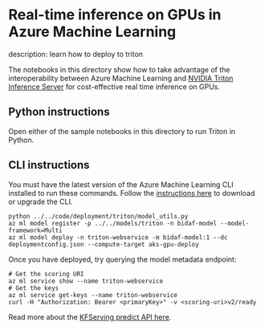 # Real-time inference on GPUs in Azure Machine Learning

description: learn how to deploy to triton

The notebooks in this directory show how to take advantage of the interoperability between Azure Machine Learning and [NVIDIA Triton Inference Server](https://developer.nvidia.com/nvidia-triton-inference-server) for cost-effective real time inference on GPUs.

## Python instructions

Open either of the sample notebooks in this directory to run Triton in Python.

## CLI instructions

You must have the latest version of the Azure Machine Learning CLI installed to run these commands.
Follow the [instructions here](https://docs.microsoft.com/azure/machine-learning/reference-azure-machine-learning-cli#prerequisites) to download or upgrade the CLI.

```{bash}
python ../../code/deployment/triton/model_utils.py
az ml model register -p ../../models/triton -n bidaf-model --model-framework=Multi
az ml model deploy -n triton-webservice -m bidaf-model:1 --dc deploymentconfig.json --compute-target aks-gpu-deploy
```

Once you have deployed, try querying the model metadata endpoint:

```{bash}
# Get the scoring URI
az ml service show --name triton-webservice
# Get the keys
az ml service get-keys --name triton-webservice
curl -H "Authorization: Bearer <primaryKey>" -v <scoring-uri>v2/ready
```

Read more about the [KFServing predict API here](https://github.com/kubeflow/kfserving/blob/master/docs/predict-api/v2/required_api.md).
